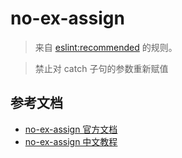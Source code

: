 # no-ex-assign

> 来自 [eslint:recommended](https://eslint.org/docs/rules/) 的规则。

> 禁止对 catch 子句的参数重新赋值

## 参考文档

- [no-ex-assign 官方文档](https://eslint.org/docs/rules/no-ex-assign)
- [no-ex-assign 中文教程](https://eslint.cn/docs/rules/no-ex-assign)
